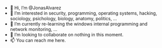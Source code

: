- 👋 Hi, I’m @JonasAlvarez
- 👀 I’m interested in security, programming, operating systems, hacking, sociology, psichology, biology, anatomy, politics, ...
- 🌱 I’m currently re-learning the windows internal programming and network monitoring, ...
- 💞️ I’m looking to collaborate on nothing in this moment.
- 📫 You can reach me here.

<!---
JonasAlvarez/JonasAlvarez is a ✨ special ✨ repository because its `README.md` (this file) appears on your GitHub profile.
You can click the Preview link to take a look at your changes.
--->
